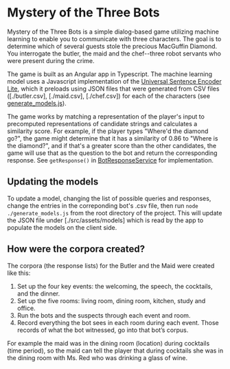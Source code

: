 # Mystery of the Three Bots

Mystery of the Three Bots is a simple dialog-based game utilizing machine learning to enable you to communicate with three characters. The goal is to determine which of several guests stole the precious MacGuffin Diamond. You interrogate the butler, the maid and the chef--three robot servants who were present during the crime.

The game is built as an Angular app in Typescript. The machine learning model uses a Javascript implementation of the [Universal Sentence Encoder Lite](https://tfhub.dev/google/universal-sentence-encoder-lite/2), which it preloads using JSON files that were generated from CSV files ([./butler.csv], [./maid.csv], [./chef.csv]) for each of the characters (see [generate_models.js](./generate_models.js)).

The game works by matching a representation of the player's input to precomputed representations of candidate strings and calculates a similarity score. For example, if the player types "Where'd the diamond go?", the game might determine that it has a similarity of 0.86 to "Where is the diamond?", and if that's a greater score than the other candidates, the game will use that as the question to the bot and return the corresponding response. See `getResponse()` in [BotResponseService](./src/app/bot-response.service.ts) for implementation.

## Updating the models

To update a model, changing the list of possible queries and responses, change the entries in the correponding bot's .csv file, then run `node ./generate_models.js` from the root directory of the project. This will update the JSON file under [./src/assets/models] which is read by the app to populate the models on the client side.


## How were the corpora created?

The corpora (the response lists) for the Butler and the Maid were created like this:
1. Set up the four key events: the welcoming, the speech, the cocktails, and the dinner.
2. Set up the five rooms: living room, dining room, kitchen, study and office.
3. Run the bots and the suspects through each event and room.
4. Record everything the bot sees in each room during each event. Those records of what the bot witnessed, go into that bot’s corpus.

For example the maid was in the dining room (location) during cocktails (time period), so the maid can tell the player that during cocktails she was in the dining room with Ms. Red who was drinking a glass of wine. 

